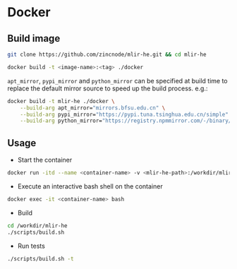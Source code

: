 # Docker

## Build image

```sh
git clone https://github.com/zincnode/mlir-he.git && cd mlir-he
```

```sh
docker build -t <image-name>:<tag> ./docker
```

`apt_mirror`, `pypi_mirror` and `python_mirror` can be specified at build time to replace the default mirror source to speed up the build process. e.g.:

```sh
docker build -t mlir-he ./docker \
    --build-arg apt_mirror="mirrors.bfsu.edu.cn" \
    --build-arg pypi_mirror="https://pypi.tuna.tsinghua.edu.cn/simple" \
    --build-arg python_mirror="https://registry.npmmirror.com/-/binary/python"
```

## Usage

- Start the container
```sh
docker run -itd --name <container-name> -v <mlir-he-path>:/workdir/mlir-he <image-name>:<tag>
```

- Execute an interactive bash shell on the container
```sh
docker exec -it <container-name> bash
```

- Build
```sh
cd /workdir/mlir-he
./scripts/build.sh
```

- Run tests
```sh
./scripts/build.sh -t
```
